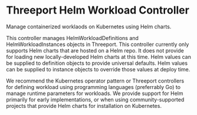 # Threeport Helm Workload Controller

Manage containerized worklaods on Kubernetes using Helm charts.

This controller manages HelmWorkloadDefinitions and HelmWorkloadInstances
objects in Threeport.  This controller currently only supports Helm charts that
are hosted on a Helm repo.  It does not provide for loading new
locally-developed Helm charts at this time.  Helm values can be supplied to
definition objects to provide universal defaults.  Helm values can be supplied
to instance objects to override those values at deploy time.

We recommend the Kubernetes operator pattern or Threeport controllers for
defining workload using programming languages (preferrably Go) to manage runtime
parameters for workloads.  We provide support for Helm primarily for early
implementations, or when using community-supported projects that provide Helm
charts for installation on Kubernetes.

